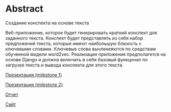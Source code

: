 # Abstract

Создание конспекта на основе текста

Веб-приложение, которое будет генерировать краткий конспект для заданного текста.
Конспект будет представлять из себя набор предложений текста, которые имеют 
наибольшую близость с ключевыми словами. Ключевые слова вычленеяются по средствам обученной модели word2vec.
Реализация приложения предполагется на основе Django и должна включать в себя базовый функцонал
по загрузке текста и вывода конспекта для этого текста.


[Презентация (milestone 1)](https://docs.google.com/presentation/d/1rF8X5kpX8bnO8DOKKOWmJnK5vc_F3nKUZA_A44YKAmI/edit?usp=sharing)

[Презентация (milestone 2)](https://docs.google.com/presentation/d/17-URjFGJXvn-bjQoixiwLKsrpbGQ42IFMoWrhbj_6u4/edit?usp=sharing)

[Отчет](https://docs.google.com/document/d/1aooEY46DU74YtAwbUY2dkZWwhcobTvdWZhltajL6iak/edit?usp=sharing)

[Сайт](http://194.87.111.48)